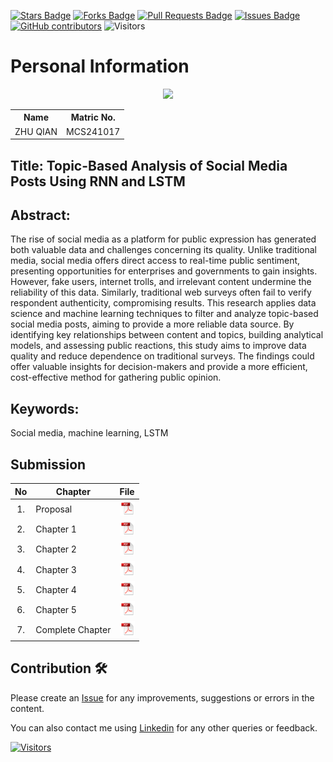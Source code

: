 <a href="https://github.com/drshahizan/research-design/stargazers"><img src="https://img.shields.io/github/stars/drshahizan/research-design" alt="Stars Badge"/></a>
<a href="https://github.com/drshahizan/research-design/network/members"><img src="https://img.shields.io/github/forks/drshahizan/research-design" alt="Forks Badge"/></a>
<a href="https://github.com/drshahizan/research-design/pulls"><img src="https://img.shields.io/github/issues-pr/drshahizan/research-design" alt="Pull Requests Badge"/></a>
<a href="https://github.com/drshahizan/research-design"><img src="https://img.shields.io/github/issues/drshahizan/research-design" alt="Issues Badge"/></a>
<a href="https://github.com/drshahizan/research-design/graphs/contributors"><img alt="GitHub contributors" src="https://img.shields.io/github/contributors/drshahizan/research-design?color=2b9348"></a>
![Visitors](https://api.visitorbadge.io/api/visitors?path=https%3A%2F%2Fgithub.com%2Fdrshahizan%2BDM&labelColor=%23d9e3f0&countColor=%23697689&style=flat)


# Personal Information

<p align="center">
  <img height="200px" src="https://github.com/drshahizan/research-design/blob/main/proposal/proposal24251/zhuqian/images/Passport_Photo.jpg" />
</p>

<table align="center">
  <tr>
    <th>Name</th>
    <th>Matric No.</th>
  </tr>
  <tr>
    <td>ZHU QIAN</td>
    <td>MCS241017</td>
  </tr>

</table>

## Title: Topic-Based Analysis of Social Media Posts Using RNN and LSTM

## Abstract:
The rise of social media as a platform for public expression has generated both valuable data and challenges concerning its quality. Unlike traditional media, social media offers direct access to real-time public sentiment, presenting opportunities for enterprises and governments to gain insights. However, fake users, internet trolls, and irrelevant content undermine the reliability of this data. Similarly, traditional web surveys often fail to verify respondent authenticity, compromising results. This research applies data science and machine learning techniques to filter and analyze topic-based social media posts, aiming to provide a more reliable data source. By identifying key relationships between content and topics, building analytical models, and assessing public reactions, this study aims to improve data quality and reduce dependence on traditional surveys. The findings could offer valuable insights for decision-makers and provide a more efficient, cost-effective method for gathering public opinion. 

## Keywords: 
Social media, machine learning, LSTM

## Submission

| No  | Chapter     |                                                 File |
| :-: | ---------- | :---------------------------------------------------------------------------------------------------: |
|  1.  | Proposal | <a href="Proposal"><img src="../../../images/pdf.svg" width="24px" height="24px"></a> |
|  2.  | Chapter 1 | <a href="Chapter 1/"><img src="../../../images/pdf.svg" width="24px" height="24px"></a> |
|  3.  | Chapter 2 | <a href="Chapter 2"><img src="../../../images/pdf.svg" width="24px" height="24px"></a> |
|  4.  | Chapter 3 | <a href="Chapter 3"><img src="../../../images/pdf.svg" width="24px" height="24px"></a> |
|  5.  | Chapter 4 | <a href="Chapter 4/"><img src="../../../images/pdf.svg" width="24px" height="24px"></a> |
|  6.  | Chapter 5 | <a href="Chapter 5/"><img src="../../../images/pdf.svg" width="24px" height="24px"></a> |
|  7.  | Complete Chapter | <a href="Full Chapter"><img src="../../../images/pdf.svg" width="24px" height="24px"></a> |


## Contribution 🛠️

Please create an [Issue](https://github.com/drshahizan/special-topic-data-engineering/issues) for any improvements, suggestions or errors in the content.

You can also contact me using [Linkedin](https://www.linkedin.com/in/drshahizan/) for any other queries or feedback.

[![Visitors](https://api.visitorbadge.io/api/visitors?path=https%3A%2F%2Fgithub.com%2Fdrshahizan&labelColor=%23697689&countColor=%23555555&style=plastic)](https://visitorbadge.io/status?path=https%3A%2F%2Fgithub.com%2Fdrshahizan)
